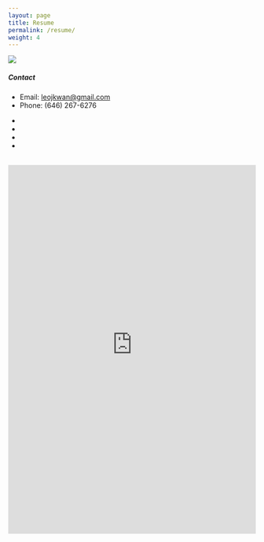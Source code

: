 ```yaml
---
layout: page
title: Resume
permalink: /resume/
weight: 4
---
```



<img class="profile-pic" src="https://s3-us-west-2.amazonaws.com/leojkwan/images/leojkwan_pic.jpg">

##### Contact
- Email: leojkwan@gmail.com
- Phone: (646) 267-6276

<ul class="soc">
    <li><a class="soc-twitter" href="https://twitter.com/leojkwan"></a></li>
    <li><a class="soc-facebook" href="https://www.facebook.com/leojkwan"></a></li>
    <li><a class="soc-google" href="https://plus.google.com/113124117816290520886/posts"></a></li>
    <li><a class="soc-linkedin soc-icon-last" href="https://www.linkedin.com/in/leojkwan"></a></li>
</ul>

<br/>

<embed src="https://s3-us-west-2.amazonaws.com/leojkwan/images/leokwan_resume.pdf" width="100%" height="750">
